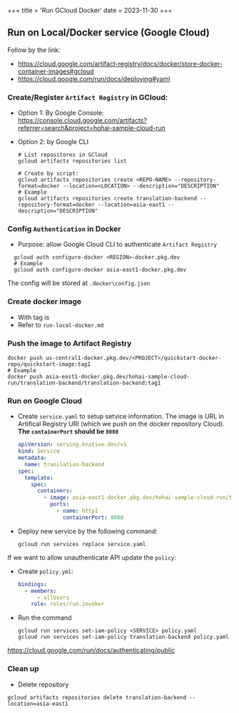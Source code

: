 +++
title = 'Run GCloud Docker'
date = 2023-11-30
+++

## Run on Local/Docker service (Google Cloud)

Follow by the link:

- https://cloud.google.com/artifact-registry/docs/docker/store-docker-container-images#gcloud
- https://cloud.google.com/run/docs/deploying#yaml

### Create/Register `Artifact Registry` in GCloud:

- Option 1: By Google Console:
  https://console.cloud.google.com/artifacts?referrer=search&project=hohai-sample-cloud-run
- Option 2: by Google CLI

  ```shell
  # List repositores in GCloud
  gcloud artifacts repositories list

  # Create by script:
  gcloud artifacts repositories create <REPO-NAME> --repository-format=docker --location=<LOCATION> --description="DESCRIPTION"
  # Example
  gcloud artifacts repositories create translation-backend --repository-format=docker --location=asia-east1 --description="DESCRIPTION"

  ```

### Config `Authentication` in Docker

- Purpose: allow Google Cloud CLI to authenticate `Artifact Registry`

```shell
  gcloud auth configure-docker <REGION>-docker.pkg.dev
  # Example
  gcloud auth configure-docker asia-east1-docker.pkg.dev
```

The config will be stored at `.docker\config.json`

### Create docker image

- With tag is <IMAGE-URL>
- Refer to `run-local-docker.md`

### Push the image to Artifact Registry

```shell
docker push us-central1-docker.pkg.dev/<PROJECT>/quickstart-docker-repo/quickstart-image:tag1
# Example
docker push asia-east1-docker.pkg.dev/hohai-sample-cloud-run/translation-backend/translation-backend:tag1
```

### Run on Google Cloud

- Create `service.yaml` to setup setvice information.
  The image is URL in Artifical Registry URI (which we push on the docker repository Cloud).
  **The `containerPort` should be `8080`**

  ```yml
  apiVersion: serving.knative.dev/v1
  kind: Service
  metadata:
    name: translation-backend
  spec:
    template:
      spec:
        containers:
          - image: asia-east1-docker.pkg.dev/hohai-sample-cloud-run/translation-backend/translation-backend:tag1
            ports:
              - name: http1
                containerPort: 8080
  ```

- Deploy new service by the following command:

  ```shell
  gcloud run services replace service.yaml
  ```

If we want to allow unauthenticate API update the `policy`:

- Create `policy.yml`:

  ```yml
  bindings:
    - members:
        - allUsers
      role: roles/run.invoker
  ```

- Run the command

  ```shell
  gcloud run services set-iam-policy <SERVICE> policy.yaml
  gcloud run services set-iam-policy translation-backend policy.yaml
  ```

https://cloud.google.com/run/docs/authenticating/public

### Clean up

- Delete repository

```shell
gcloud artifacts repositories delete translation-backend --location=asia-east1
```
